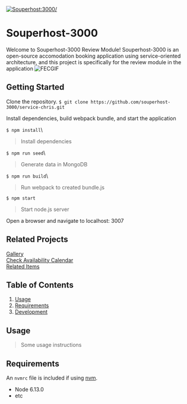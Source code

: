 [![Souperhost:3000/](https://circleci.com/gh/souperhost-3000/service-chris.svg?style=svg)](https://github.com/souperhost-3000/service-chris)
# Souperhost-3000
Welcome to Souperhost-3000 Review Module! Souperhost-3000 is an open-source accomodation booking application using service-oriented architecture, and this project is specifically for the review module in the application
![FECGIF](./FEC(Chris).gif)
## Getting Started
Clone the repository.
`$ git clone https://github.com/souperhost-3000/service-chris.git`

Install dependencies, build webpack bundle, and start the application

`$ npm install`\
> Install dependencies

`$ npm run seed`\
> Generate data in MongoDB

`$ npm run build`\
> Run webpack to created bundle.js

`$ npm start`
> Start node.js server

Open a browser and navigate to localhost: 3007

## Related Projects
[Gallery](https://github.com/souperhost-3000/service-eric)\
[Check Availability Calendar](https://github.com/souperhost-3000/service-day-glow)\
[Related Items](https://github.com/souperhost-3000/service-dannyhannyford)

## Table of Contents
1. [Usage](#Usage)
1. [Requirements](#requirements)
1. [Development](#development)

## Usage

> Some usage instructions

## Requirements

An `nvmrc` file is included if using [nvm](https://github.com/creationix/nvm).

- Node 6.13.0
- etc

